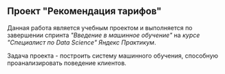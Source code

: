 ## Проект "Рекомендация тарифов"
Данная работа является учебным проектом и выполняется по завершении спринта _"Введение в машинное обучение"_ на _курсе "Специалист по Data Science" Яндекс Практикум_.  

Задача проекта - построить систему машинного обучения, способную проанализировать поведение клиентов.